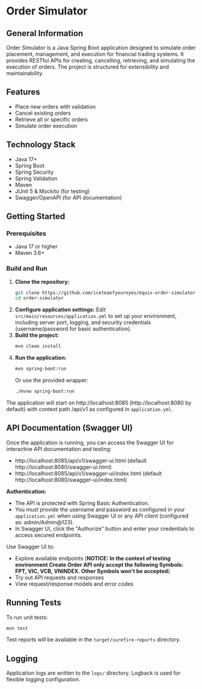 # Order Simulator

## General Information
Order Simulator is a Java Spring Boot application designed to simulate order placement, management, and execution for financial trading systems. It provides RESTful APIs for creating, cancelling, retrieving, and simulating the execution of orders. The project is structured for extensibility and maintainability.

## Features
- Place new orders with validation
- Cancel existing orders
- Retrieve all or specific orders
- Simulate order execution

## Technology Stack
- Java 17+
- Spring Boot
- Spring Security
- Spring Validation
- Maven
- JUnit 5 & Mockito (for testing)
- Swagger/OpenAPI (for API documentation)

## Getting Started

### Prerequisites
- Java 17 or higher
- Maven 3.6+

### Build and Run
1. **Clone the repository:**
   ```bash
   git clone https://github.com/iceteaofyoureyes/equix-order-simulator.git
   cd order-simulator
   ```
2. **Configure application settings:**
   Edit `src/main/resources/application.yml` to set up your environment, including server port, logging, and security credentials (username/password for basic authentication).
3. **Build the project:**
   ```bash
   mvn clean install
   ```
4. **Run the application:**
   ```bash
   mvn spring-boot:run
   ```
   Or use the provided wrapper:
   ```bash
   ./mvnw spring-boot:run
   ```

The application will start on http://localhost:8085 (http://localhost:8080 by default) with context path /api/v1 as configured in `application.yml`.

## API Documentation (Swagger UI)

Once the application is running, you can access the Swagger UI for interactive API documentation and testing:

- http://localhost:8085/api/v1/swagger-ui.html (default http://localhost:8080/swagger-ui.html)
- http://localhost:8085/api/v1/swagger-ui/index.html (default http://localhost:8080/swagger-ui/index.html)

**Authentication:**
- The API is protected with Spring Basic Authentication.
- You must provide the username and password as configured in your `application.yml` when using Swagger UI or any API client (configured as: admin/Admin@123).
- In Swagger UI, click the "Authorize" button and enter your credentials to access secured endpoints.

Use Swagger UI to:
- Explore available endpoints (**NOTICE: In the context of testing environment Create Order API only accept the following Symbols: FPT, VIC, VCB, VNINDEX. Other Symbols won't be accepted**)
- Try out API requests and responses
- View request/response models and error codes

## Running Tests

To run unit tests:
```bash
mvn test
```
Test reports will be available in the `target/surefire-reports` directory.

## Logging

Application logs are written to the `logs/` directory. Logback is used for flexible logging configuration.
